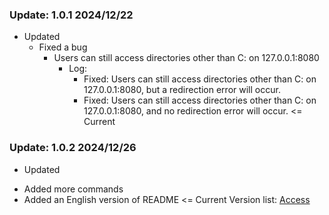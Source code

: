 ### Update: 1.0.1  2024/12/22
- Updated
    * Fixed a bug
        * Users can still access directories other than C: on 127.0.0.1:8080 
            * Log:
                * Fixed: Users can still access directories other than C: on 127.0.0.1:8080, but a redirection error will occur.
                * Fixed: Users can still access directories other than C: on 127.0.0.1:8080, and no redirection error will occur. <= Current

### Update: 1.0.2  2024/12/26
- Updated
* Added more commands
* Added an English version of README  <= Current
Version list: [Access](https://github.com/2923fzyxfkj/McCs/releases)
